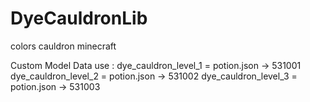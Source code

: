 # DyeCauldronLib
colors cauldron minecraft

Custom Model Data use :
  dye_cauldron_level_1 = potion.json -> 531001
  dye_cauldron_level_2 = potion.json -> 531002
  dye_cauldron_level_3 = potion.json -> 531003
